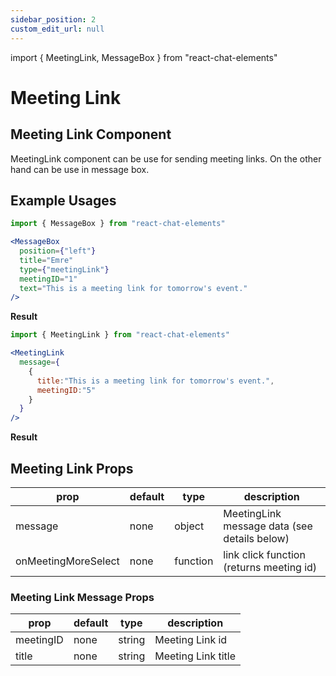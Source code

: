 ```yaml
---
sidebar_position: 2
custom_edit_url: null
---
```

import { MeetingLink, MessageBox } from "react-chat-elements"

# Meeting Link

## Meeting Link Component

MeetingLink component can be use for sending meeting links. On the other hand can be use in message box.

<div style={{ color:"black", margin:"50px 0px"}}>
  <MeetingLink
    message={
      {
        title:"This is a meeting link for tomorrow's event.",
        meetingID:"5"
      }
    }
  />
</div>

## Example Usages

```jsx
import { MessageBox } from "react-chat-elements"

<MessageBox
  position={"left"}
  title="Emre"
  type={"meetingLink"}
  meetingID="1"
  text="This is a meeting link for tomorrow's event."
/>
```

**Result**

<div style={{ color:"black", marginBottom:"30px"}}>
  
</div>

```jsx
import { MeetingLink } from "react-chat-elements"

<MeetingLink
  message={
    {
      title:"This is a meeting link for tomorrow's event.",
      meetingID:"5"
    }
  }
/>
```

**Result**

<div style={{ color:"black"}}>
  <MeetingLink
    message={
      {
        title:"This is a meeting link for tomorrow's event.",
        meetingID:"5"
      }
    }
  />
</div>

## Meeting Link Props

| prop                | default | type     | description                                  |
|---------------------|---------|----------|----------------------------------------------|
| message             | none    | object   | MeetingLink message data (see details below) |
| onMeetingMoreSelect | none    | function | link click function (returns meeting id)     |

### Meeting Link Message Props

| prop               | default | type     | description                 |
| ------------------ | ------- | -------- | --------------------------- |
| meetingID          | none    | string   | Meeting Link id             |
| title              | none    | string   | Meeting Link title          |
